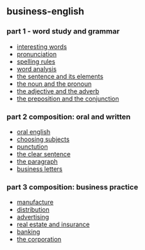 ## business-english

### part 1 - word study and grammar
- [interesting words]()
- [pronunciation]()
- [spelling rules]()
- [word analysis]()
- [the sentence and its elements]()
- [the noun and the pronoun]()
- [the adjective and the adverb]()
- [the preposition and the conjunction]()

### part 2 composition: oral and written
- [oral english]()
- [choosing subjects]()
- [punctution]()
- [the clear sentence]()
- [the paragraph]()
- [business letters]()

### part 3 composition: business practice
- [manufacture]()
- [distribution]()
- [advertising]()
- [real estate and insurance]()
- [banking]()
- [the corporation]()
